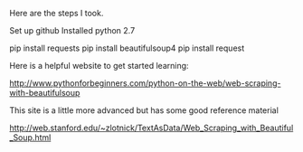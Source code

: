 Here are the steps I took. 

Set up github
Installed python 2.7 

pip install requests
pip install beautifulsoup4
pip install request

Here is a helpful website to get started learning: 

http://www.pythonforbeginners.com/python-on-the-web/web-scraping-with-beautifulsoup

This site is a little more advanced but has some good reference material

http://web.stanford.edu/~zlotnick/TextAsData/Web_Scraping_with_Beautiful_Soup.html

